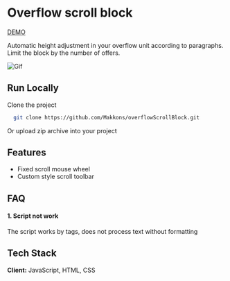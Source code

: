 
# Overflow scroll block

[DEMO](https://makkons.github.io/overflowScrollBlock/)

Automatic height adjustment in your overflow unit according to paragraphs.
Limit the block by the number of offers.


![Gif](https://i.ibb.co/g7Vvn4C/Example.jpg)


## Run Locally

Clone the project

```bash
  git clone https://github.com/Makkons/overflowScrollBlock.git
```
Or upload zip archive into your project

## Features

- Fixed scroll mouse wheel
- Custom style scroll toolbar


## FAQ

#### 1. Script not work

The script works by tags, does not process text without formatting


## Tech Stack

**Client:** JavaScript, HTML, CSS

